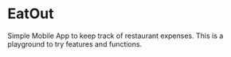 # EatOut
Simple Mobile App to keep track of restaurant expenses.
This is a playground to try features and functions.
